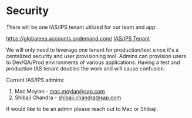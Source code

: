 # Security
There will be one IAS/IPS tenant utilized for our team and app:

https://globaleea.accounts.ondemand.com/
[IAS/IPS Tenant](https://github.com/user-attachments/assets/4bf5c649-ad18-4bba-9d45-fe694d3ba9ce)

We will only need to leverage one tenant for production/test since it's a centalized security and user provisioning tool. Admins can provision users to Dev/QA/Prod environments of various applications. Having a test and production IAS tenant doubles the work and will cause confusion.

Current IAS/IPS admins:
1. Mac Moylan - mac.moylan@sap.com
2. Shibaji Chandra - shibaji.chandra@sap.com

If would like to be an admin please reach out to Mac or Shibaji. 
